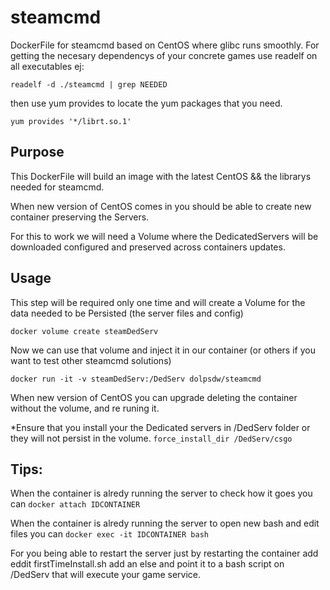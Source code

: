 # steamcmd
DockerFile for steamcmd based on CentOS where glibc runs smoothly.
For getting the necesary dependencys of your concrete games use readelf on all executables ej:
```
readelf -d ./steamcmd | grep NEEDED
```
then use yum provides to locate the yum packages that you need.
```
yum provides '*/librt.so.1'
```

## Purpose
This DockerFile will build an image with the latest CentOS && the librarys needed for steamcmd.

When new version of CentOS comes in you should be able to create new container preserving the Servers.

For this to work we will need a Volume where the DedicatedServers will be downloaded configured and preserved across containers updates.

## Usage
This step will be required only one time and will create a Volume for the data needed to be Persisted (the server files and config)
```
docker volume create steamDedServ
```

Now we can use that volume and inject it in our container (or others if you want to test other steamcmd solutions)
```
docker run -it -v steamDedServ:/DedServ dolpsdw/steamcmd
```

When new version of CentOS you can upgrade deleting the container without the volume, and re runing it.

*Ensure that you install your the Dedicated servers in /DedServ folder or they will not persist in the volume.
`force_install_dir /DedServ/csgo`

## Tips:
When the container is alredy running the server to check how it goes you can `docker attach IDCONTAINER`

When the container is alredy running the server to open new bash and edit files you can `docker exec -it IDCONTAINER bash`

For you being able to restart the server just by restarting the container add eddit firstTimeInstall.sh add an else and point it to a bash script on /DedServ that will execute your game service.
